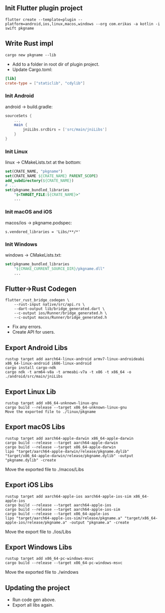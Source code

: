 ## Init Flutter plugin project
``flutter create --template=plugin --platform=android,ios,linux,macos,windows --org com.erikas -a kotlin -i swift pkgname``

## Write Rust impl
``cargo new pkgname --lib``
- Add to a folder in root dir of plugin project.
- Update Cargo.toml:
```toml
[lib]
crate-type = ["staticlib", "cdylib"]
```

### Init Android
android -> build.gradle:
```gradle
sourceSets {
    ...
    main {
        jniLibs.srcDirs = ['src/main/jniLibs']
    }
}
```

### Init Linux
linux -> CMakeLists.txt at the bottom:
```cmake
set(CRATE_NAME, "pkgname")
set(CRATE_NAME ${CRATE_NAME} PARENT_SCOPE)
add_subdirectory(${CRATE_NAME})
# ...
set(pkgname_bundled_libraries
    "$<TARGET_FILE:${CRATE_NAME}>"
    ...
```

### Init macOS and iOS
macos/ios -> pkgname.podspec:
```podspec
s.vendored_libraries = 'Libs/**/*'
```

### Init Windows
windows -> CMakeLists.txt:
```cmake
set(pkgname_bundled_libraries
    "${CMAKE_CURRENT_SOURCE_DIR}/pkgname.dll"
    ...
```

## Flutter->Rust Codegen
```
flutter_rust_bridge_codegen \
    --rust-input native/src/api.rs \
    --dart-output lib/bridge_generated.dart \
    --c-output ios/Runner/bridge_generated.h \
    --c-output macos/Runner/bridge_generated.h
```
- Fix any errors.
- Create API for users.

## Export Android Libs
```
rustup target add aarch64-linux-android armv7-linux-androideabi x86_64-linux-android i686-linux-android
cargo install cargo-ndk
cargo ndk -t arm64-v8a -t armeabi-v7a -t x86 -t x86_64 -o ./android/src/main/jniLibs
```

## Export Linux Lib
```
rustup target add x86_64-unknown-linux-gnu
cargo build --release --target x86_64-unknown-linux-gnu
Move the exported file to ./linux/pkgname
```

## Export macOS Libs
```
rustup target add aarch64-apple-darwin x86_64-apple-darwin
cargo build --release --target aarch64-apple-darwin
cargo build --release --target x86_64-apple-darwin
lipo "target/aarch64-apple-darwin/release/pkgname.dylib" "target/x86_64-apple-darwin/release/pkgname.dylib" -output "pkgname.dylib" -create
```
Move the exported file to ./macos/Libs

## Export iOS Libs
```
rustup target add aarch64-apple-ios aarch64-apple-ios-sim x86_64-apple-ios
cargo build --release --target aarch64-apple-ios
cargo build --release --target aarch64-apple-ios-sim
cargo build --release --target x86_64-apple-ios
lipo "target/aarch64-apple-ios-sim/release/pkgname.a" "target/x86_64-apple-ios/release/pkgname.a" -output "pkgname.a" -create
```
Move the export file to ./ios/Libs

## Export Windows Libs
```
rustup target add x86_64-pc-windows-msvc
cargo build --release --target x86_64-pc-windows-msvc
```
Move the exported file to ./windows

## Updating the project
- Run code gen above.
- Export all libs again.
